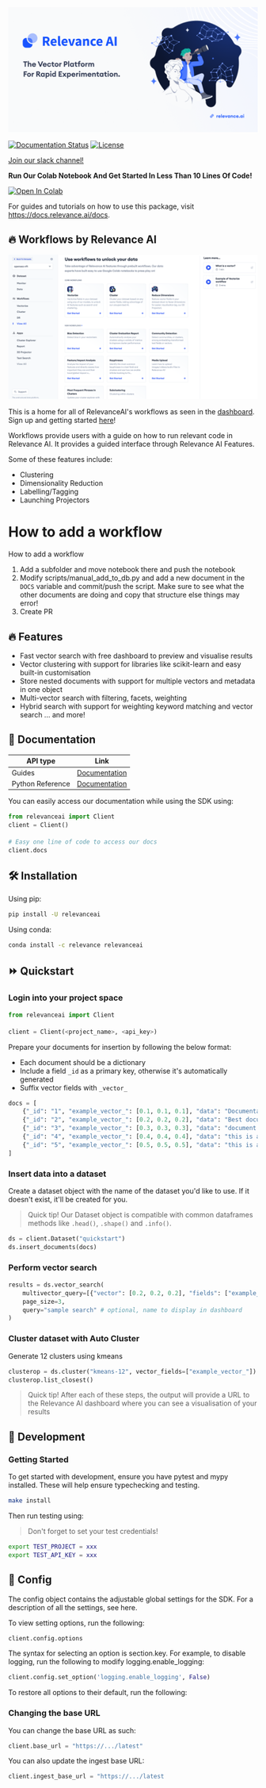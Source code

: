 ![Github Banner](assets/github_banner.png)

[![Documentation Status](https://readthedocs.org/projects/relevanceai/badge/?version=latest)](https://relevanceai.readthedocs.io/en/latest/?badge=latest)
[![License](https://img.shields.io/pypi/l/relevanceai)](https://img.shields.io/pypi/l/relevanceai)

[Join our slack channel!](https://join.slack.com/t/relevance-ai/shared_invite/zt-11fo8oush-dHPd57wamhoQ7J5arNv1mg)

**Run Our Colab Notebook And Get Started In Less Than 10 Lines Of Code!**

[![Open In Colab](https://colab.research.google.com/assets/colab-badge.svg)](https://github.com/RelevanceAI/workflows/blob/main/workflows/quickstart_workflow/%E2%98%98%EF%B8%8F_Relevance_AI_Quickstart.ipynb)

For guides and tutorials on how to use this package, visit https://docs.relevance.ai/docs.

## 🔥 Workflows by Relevance AI

![Workflows](assets/workflows.png)

This is a home for all of RelevanceAI's workflows as seen in the [dashboard](https://hubs.ly/Q017CkXK0). Sign up and getting started [here](https://hubs.ly/Q017CkXK0)!


Workflows provide users with a guide on how to run relevant code in Relevance AI.
It provides a guided interface through Relevance AI Features.

Some of these features include:

- Clustering
- Dimensionality Reduction
- Labelling/Tagging
- Launching Projectors

# How to add a workflow 

How to add a workflow

1) Add a subfolder and move notebook there and push the notebook
2) Modify scripts/manual_add_to_db.py and add a new document in the `DOCS` variable and commit/push the script. Make sure to see what the other documents are doing and copy that structure else things may error!
3) Create PR

## 🔥 Features

- Fast vector search with free dashboard to preview and visualise results
- Vector clustering with support for libraries like scikit-learn and easy built-in customisation
- Store nested documents with support for multiple vectors and metadata in one object
- Multi-vector search with filtering, facets, weighting
- Hybrid search with support for weighting keyword matching and vector search
... and more!


## 🧠 Documentation

| API type      | Link |
| ------------- | ----------- |
| Guides | [Documentation](https://docs.relevance.ai/) |
| Python Reference | [Documentation](https://relevanceai.readthedocs.io/en/latest/)        |

You can easily access our documentation while using the SDK using:

```python
from relevanceai import Client
client = Client()

# Easy one line of code to access our docs
client.docs

```


## 🛠️ Installation

Using pip:

```bash
pip install -U relevanceai
```
Using conda:

```bash
conda install -c relevance relevanceai
```

## ⏩ Quickstart

### Login into your project space

```python
from relevanceai import Client

client = Client(<project_name>, <api_key>)
```

Prepare your documents for insertion by following the below format:
- Each document should be a dictionary
- Include a field `_id` as a primary key, otherwise it's automatically generated
- Suffix vector fields with `_vector_`

```python
docs = [
    {"_id": "1", "example_vector_": [0.1, 0.1, 0.1], "data": "Documentation"},
    {"_id": "2", "example_vector_": [0.2, 0.2, 0.2], "data": "Best document!"},
    {"_id": "3", "example_vector_": [0.3, 0.3, 0.3], "data": "document example"},
    {"_id": "4", "example_vector_": [0.4, 0.4, 0.4], "data": "this is another doc"},
    {"_id": "5", "example_vector_": [0.5, 0.5, 0.5], "data": "this is a doc"},
]
```

### Insert data into a dataset

Create a dataset object with the name of the dataset you'd like to use. If it doesn't exist, it'll be created for you.
> Quick tip! Our Dataset object is compatible with common dataframes methods like `.head()`, `.shape()` and `.info()`.

```python
ds = client.Dataset("quickstart")
ds.insert_documents(docs)
```

### Perform vector search

```python
results = ds.vector_search(
    multivector_query=[{"vector": [0.2, 0.2, 0.2], "fields": ["example_vector_"]}],
    page_size=3,
    query="sample search" # optional, name to display in dashboard
)
```

### Cluster dataset with Auto Cluster

Generate 12 clusters using kmeans
```python
clusterop = ds.cluster("kmeans-12", vector_fields=["example_vector_"])
clusterop.list_closest()
```
> Quick tip! After each of these steps, the output will provide a URL to the Relevance AI dashboard where you can see a visualisation of your results

## 🚧 Development

### Getting Started
To get started with development, ensure you have pytest and mypy installed. These will help ensure typechecking and testing.

```bash
make install
```

Then run testing using:

> Don't forget to set your test credentials!

```bash
export TEST_PROJECT = xxx
export TEST_API_KEY = xxx

```



## 🧰 Config

The config object contains the adjustable global settings for the SDK. For a description of all the settings, see here.

To view setting options, run the following:

```python
client.config.options
```

The syntax for selecting an option is section.key. For example, to disable logging, run the following to modify logging.enable_logging:

```python
client.config.set_option('logging.enable_logging', False)
```

To restore all options to their default, run the following:

### Changing the base URL

You can change the base URL as such:

```python
client.base_url = "https://.../latest"
```

You can also update the ingest base URL:

```python
client.ingest_base_url = "https://.../latest
```
